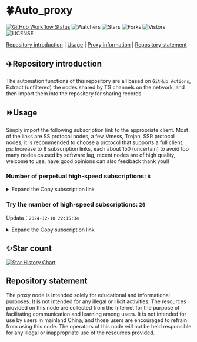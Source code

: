 # 🍀Auto_proxy
[![GitHub Workflow Status](https://img.shields.io/github/actions/workflow/status/PangTouY00/Auto_proxy/main.yml?branch=main)](https://github.com/PangTouY00/Auto_proxy/actions/workflows/main.yml?branch=main) 
![Watchers](https://img.shields.io/github/watchers/w1770946466/Auto_proxy) ![Stars](https://img.shields.io/github/stars/PangTouY00/Auto_proxy) ![Forks](https://img.shields.io/github/forks/w1770946466/Auto_proxy) ![Vistors](https://visitor-badge.laobi.icu/badge?page_id=PangTouY00.Auto_proxy) ![LICENSE](https://img.shields.io/badge/license-CC%20BY--SA%204.0-green.svg)

[Repository introduction](https://github.com/PangTouY00/Auto_proxy#Repositoryintroduction) | [Usage](https://github.com/PangTouY00/Auto_proxy#Usage) | [Proxy information](https://github.com/PangTouY00/Auto_proxy#Proxyinformation) | [Repository statement](https://github.com/PangTouY00/Auto_proxy#Repositorystatement)

## ✈️Repository introduction
The automation functions of this repository are all based on `GitHub Actions`,
Extract (unfiltered) the nodes shared by TG channels on the network, and then import them into the repository for sharing records.

## ⏩Usage
Simply import the following subscription link to the appropriate client. Most of the links are SS protocol nodes, a few Vmess, Trojan, SSR protocol nodes, it is recommended to choose a protocol that supports a full client.
ps: Increase to 8 subscription links, each about 150 (uncertain) to avoid too many nodes caused by software lag, recent nodes are of high quality, welcome to use, have good opinions can also feedback thank you!!

### Number of perpetual high-speed subscriptions: `8`

<details>
  <summary>Expand the Copy subscription link</summary>

  
- [Multiprotocol Base64 encoding](https://raw.githubusercontent.com/PangTouY00/Auto_proxy/main/Long_term_subscription1)
`https://raw.githubusercontent.com/PangTouY00/Auto_proxy/main/Long_term_subscription_num`
`Total number of merge nodes: 2829`

- [Multiprotocol Base64 encoding](https://raw.githubusercontent.com/PangTouY00/Auto_proxy/main/Long_term_subscription1)
`https://raw.githubusercontent.com/PangTouY00/Auto_proxy/main/Long_term_subscription1`
`Total number of merge nodes: 354`

- [Multiprotocol Base64 encoding](https://raw.githubusercontent.com/PangTouY00/Auto_proxy/main/Long_term_subscription2)
`https://raw.githubusercontent.com/PangTouY00/Auto_proxy/main/Long_term_subscription2`
`Total number of merge nodes: 354`

- [Multiprotocol Base64 encoding](https://raw.githubusercontent.com/PangTouY00/Auto_proxy/main/Long_term_subscription3)
`https://raw.githubusercontent.com/PangTouY00/Auto_proxy/main/Long_term_subscription3`
`Total number of merge nodes: 354`

- [Multiprotocol Base64 encoding](https://raw.githubusercontent.com/PangTouY00/Auto_proxy/main/Long_term_subscription4)
`https://raw.githubusercontent.com/PangTouY00/Auto_proxy/main/Long_term_subscription4`
`Total number of merge nodes: 354`

- [Multiprotocol Base64 encoding](https://raw.githubusercontent.comPangTouY00/Auto_proxy/main/Long_term_subscription5)
`https://raw.githubusercontent.com/PangTouY00/Auto_proxy/main/Long_term_subscription5`
`Total number of merge nodes: 354`

- [Multiprotocol Base64 encoding](https://raw.githubusercontent.com/PangTouY00/Auto_proxy/main/Long_term_subscription6)
`https://raw.githubusercontent.com/PangTouY00/Auto_proxy/main/Long_term_subscription6`
`Total number of merge nodes: 354`

- [Multiprotocol Base64 encoding](https://raw.githubusercontent.com/PangTouY00/Auto_proxy/main/Long_term_subscription7)
`https://raw.githubusercontent.com/PangTouY00/Auto_proxy/main/Long_term_subscription7`
`Total number of merge nodes: 354`

- [Multiprotocol Base64 encoding](https://raw.githubusercontent.com/PangTouY00/Auto_proxy/main/Long_term_subscription8)
`https://raw.githubusercontent.com/PangTouY00/Auto_proxy/main/Long_term_subscription8`
`Total number of merge nodes: 351`

- [Clash subscription](https://raw.githubusercontent.com/PangTouY00/Auto_proxy/main/Long_term_subscription2.yaml)
`https://raw.githubusercontent.com/PangTouY00/Auto_proxy/main/Long_term_subscription1.yaml`


- [Clash subscription](https://raw.githubusercontent.com/PangTouY00/Auto_proxy/main/Long_term_subscription2.yaml)
`https://raw.githubusercontent.com/PangTouY00/Auto_proxy/main/Long_term_subscription2.yaml`


- [Clash subscription](https://raw.githubusercontent.com/PangTouY00/Auto_proxy/main/Long_term_subscription3.yaml)
`https://raw.githubusercontent.com/PangTouY00/Auto_proxy/main/Long_term_subscription3.yaml`
  
</details>

### Try the number of high-speed subscriptions: `20`
Updata：`2024-12-10 22:15:34`


<details>
  <summary>Expand the Copy subscription link</summary>  









































































































































































































































































































































































































































































































































































































































































































































































































































































































































































































































































































































































































































































































































































































































































































































































































































































































































































































































































































































































































































































































































































































































































































































































































































































































































































































































































































































































































































































































































































































































































































































































































































































































































































































































































































































































































































































































































































































































































































































































































































































































































































































































































































































































































































































































































































































































































































































































































































































































































































































































































































































































































































































































































































































































































































































































































































































































































































































































































































































































































































































































































































































































































































































































































































































































































































































































































































































































































































































































































































































































































































































































































































































































































































































































































































































































































































































































































































































































































































































































































































































































































































































































































































































































































































































































































































































































































































































































































































































































































































































































































































































































































































































































































































































































































































































































































































































































































































































































































































































































































































































































































































































































































































































































































































































































































































































































































































































































































































































































































































































































































































































































































































































































































































































































































































































































































































































































































































































































































































































































































































































































































































































































































































































































































































































































































































































































































































































































































































































































































































































































































































































































































































































































































































































































































































































































































































































































































































































































































































































































































































































































































































































































































































































































































































































































































































































































































































































































































































































































































































































































































































































































































































































































































































































































































































































































































































































































































































































































































































































































































































































































































































































































































































































































































































































































































































































































































































































































































































































































































































































































































































































































































































































































































































































































































































































































































>Trial subscription：
`https://xueyejiasu.com/api/v1/client/subscribe?token=98ea10a00f6359e2123ce71885b5d9ab`




>Trial subscription：
`https://fs.v2rayse.com/share/20241210/5qb3esaq2y.txt`




>Trial subscription：
`https://lanmaoyun.icu/api/v1/client/subscribe?token=099936be3660aab2abbe1f807810f0d9`




>Trial subscription：
`https://www.kuaidog009.top/api/v1/client/subscribe?token=2b5a6d4dafe3d5c0c6848488f4e1ebfb`




>Trial subscription：
`https://bailian.site/api/v1/client/subscribe?token=d08f75959118314b17e82a6e8f09d80a`




>Trial subscription：
`https://vt.louwangzhiyu.xyz/api/v1/client/subscribe?token=eed4dbbd809c0a02bce104a65edc1d9e`




>Trial subscription：
`https://sq9xy6.cpminig.com/api/v1/client/subscribe?token=8fca6db8ca684fdb10649c2018be7e14`




>Trial subscription：
`https://vpn.sudatech.store/api/v1/client/subscribe?token=5859f93a2ee771b537ee6fc6ea01ed85`




>Trial subscription：
`https://vpn.127414.xyz/api/v1/client/subscribe?token=919d2edd60c3079d4e3a0359e3769051`




>Trial subscription：
`https://666666222.xyz/api/v1/client/subscribe?token=4aa50371f7a0aee6f4c34d022b00d67c`




>Trial subscription：
`https://hy-2.com/api/v1/client/subscribe?token=cca7e39f69a998bd28ccaccaf563e9a8`




>Trial subscription：
`https://dashuai.us/api/v1/client/subscribe?token=acf27dc2eebd8279b8dd5fa917a5a438`




>Trial subscription：
`https://sulink.pro/api/v1/client/subscribe?token=a443840a2084524af231a366f4cbf85a`




>Trial subscription：
`https://qingyun.zybs.eu.org/api/v1/client/subscribe?token=a5da43ddd310ba31f39c3d158436b96c`




>Trial subscription：
`https://dl.vfkum.website/api/v1/client/subscribe?token=725fac0e05a61cfd8820d59d4b57cb3b`




>Trial subscription：
`https://ch.louwangzhiyu.xyz/api/v1/client/subscribe?token=117172e16c524c90554c152ec1e7fd35`




>Trial subscription：
`https://v2rayshare.githubrowcontent.com/2024/12/20241210.txt`




>Trial subscription：
`https://www.kuaidog006.top/api/v1/client/subscribe?token=7307876b19f746f6380c3732750f043c`




>Trial subscription：
`https://nodefree.githubrowcontent.com/2024/12/20241210.txt`




>Trial subscription：
`https://needss.link/api/v1/client/subscribe?token=ce851a97a646bc8131599db5b3720409`



</details>

## ✨Star count
[![Star History Chart](https://api.star-history.com/svg?repos=PangTouY00/Auto_proxy&type=Date)](https://star-history.com/#w1770946466/Auto_proxy&Date)



## Repository statement
The proxy node is intended solely for educational and informational purposes. It is not intended for any illegal or illicit activities. The resources provided on this node are collected from the Internet for the purpose of facilitating communication and learning among users. It is not intended for use by users in mainland China, and those users are encouraged to refrain from using this node. The operators of this node will not be held responsible for any illegal or inappropriate use of the resources provided.
